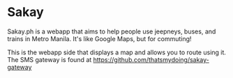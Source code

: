 # Sakay

Sakay.ph is a webapp that aims to help people use jeepneys, buses, and trains in Metro Manila. It's like Google Maps, but for commuting!

This is the webapp side that displays a map and allows you to route using it. The SMS gateway is found at https://github.com/thatsmydoing/sakay-gateway

